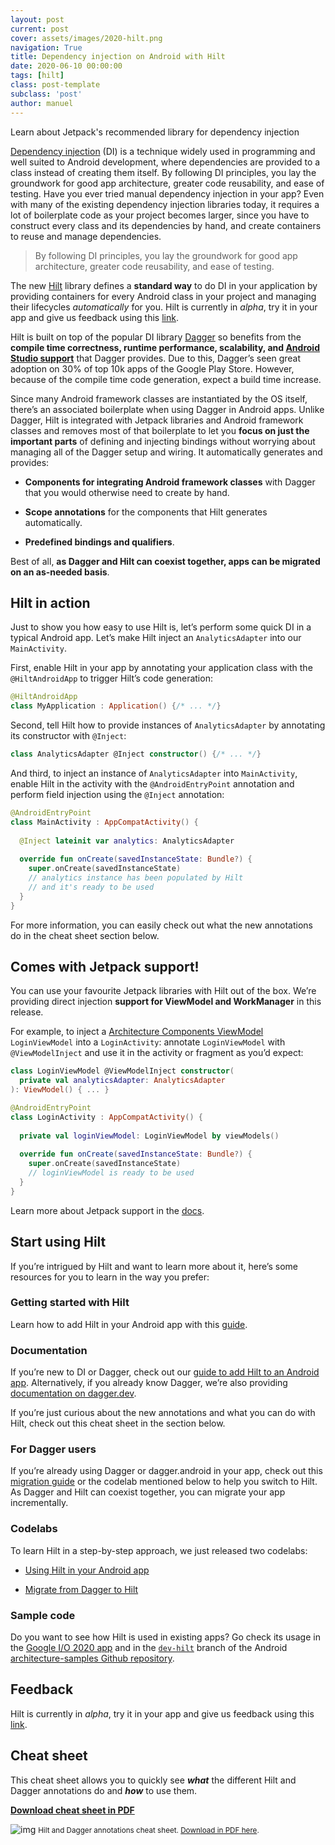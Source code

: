 ```yaml
---
layout: post
current: post
cover: assets/images/2020-hilt.png
navigation: True
title: Dependency injection on Android with Hilt
date: 2020-06-10 00:00:00
tags: [hilt]
class: post-template
subclass: 'post'
author: manuel
---
```


Learn about Jetpack's recommended library for dependency injection

[Dependency injection](https://developer.android.com/training/dependency-injection) (DI) is a technique widely used in programming and well suited to Android development, where dependencies are provided to a class instead of creating them itself. By following DI principles, you lay the groundwork for good app architecture, greater code reusability, and ease of testing. Have you ever tried manual dependency injection in your app? Even with many of the existing dependency injection libraries today, it requires a lot of boilerplate code as your project becomes larger, since you have to construct every class and its dependencies by hand, and create containers to reuse and manage dependencies.

> By following DI principles, you lay the groundwork for good app architecture, greater code reusability, and ease of testing.

The new [Hilt](https://developer.android.com/training/dependency-injection/hilt-android) library defines a **standard way** to do DI in your application by providing containers for every Android class in your project and managing their lifecycles *automatically* for you. Hilt is currently in *alpha*, try it in your app and give us feedback using this [link](https://github.com/google/dagger/issues/new).

Hilt is built on top of the popular DI library [Dagger](https://developer.android.com/training/dependency-injection/dagger-basics) so benefits from the **compile time correctness, runtime performance, scalability, and [Android Studio support](https://manuelvivo.dev/dagger-hilt-navigation-android-studio)** that Dagger provides. Due to this, Dagger’s seen great adoption on 30% of top 10k apps of the Google Play Store. However, because of the compile time code generation, expect a build time increase.

Since many Android framework classes are instantiated by the OS itself, there’s an associated boilerplate when using Dagger in Android apps. Unlike Dagger, Hilt is integrated with Jetpack libraries and Android framework classes and removes most of that boilerplate to let you **focus on just the important parts** of defining and injecting bindings without worrying about managing all of the Dagger setup and wiring. It automatically generates and provides:

* **Components for integrating Android framework classes** with Dagger that you would otherwise need to create by hand.

* **Scope annotations** for the components that Hilt generates automatically.

* **Predefined bindings and qualifiers**.

Best of all, **as Dagger and Hilt can coexist together, apps can be migrated on an as-needed basis**.

## Hilt in action

Just to show you how easy to use Hilt is, let’s perform some quick DI in a typical Android app. Let’s make Hilt inject an `AnalyticsAdapter` into our `MainActivity`.

First, enable Hilt in your app by annotating your application class with the `@HiltAndroidApp` to trigger Hilt’s code generation:

```kotlin
@HiltAndroidApp
class MyApplication : Application() {/* ... */}
```

Second, tell Hilt how to provide instances of `AnalyticsAdapter` by annotating its constructor with `@Inject`:

```kotlin
class AnalyticsAdapter @Inject constructor() {/* ... */}
```

And third, to inject an instance of `AnalyticsAdapter` into `MainActivity`, enable Hilt in the activity with the `@AndroidEntryPoint` annotation and perform field injection using the `@Inject` annotation:

```kotlin
@AndroidEntryPoint
class MainActivity : AppCompatActivity() {
  
  @Inject lateinit var analytics: AnalyticsAdapter
  
  override fun onCreate(savedInstanceState: Bundle?) {
    super.onCreate(savedInstanceState)
    // analytics instance has been populated by Hilt
    // and it's ready to be used
  }
}
```

For more information, you can easily check out what the new annotations do in the cheat sheet section below.

## Comes with Jetpack support!

You can use your favourite Jetpack libraries with Hilt out of the box. We’re providing direct injection **support for ViewModel and WorkManager** in this release.

For example, to inject a [Architecture Components ViewModel](https://developer.android.com/topic/libraries/architecture/viewmodel) `LoginViewModel` into a `LoginActivity`: annotate `LoginViewModel` with `@ViewModelInject` and use it in the activity or fragment as you’d expect:

```kotlin
class LoginViewModel @ViewModelInject constructor(
  private val analyticsAdapter: AnalyticsAdapter
): ViewModel() { ... }

@AndroidEntryPoint
class LoginActivity : AppCompatActivity() {
  
  private val loginViewModel: LoginViewModel by viewModels()
  
  override fun onCreate(savedInstanceState: Bundle?) {
    super.onCreate(savedInstanceState)
    // loginViewModel is ready to be used
  }
}
```

Learn more about Jetpack support in the [docs](https://developer.android.com/training/dependency-injection/hilt-jetpack).

## Start using Hilt

If you’re intrigued by Hilt and want to learn more about it, here’s some resources for you to learn in the way you prefer:

### Getting started with Hilt

Learn how to add Hilt in your Android app with this [guide](https://developer.android.com/training/dependency-injection/hilt-android#setup).

### Documentation

If you’re new to DI or Dagger, check out our [guide to add Hilt to an Android app](https://developer.android.com/training/dependency-injection/hilt-android). Alternatively, if you already know Dagger, we’re also providing [documentation on dagger.dev](https://dagger.dev/hilt).

If you’re just curious about the new annotations and what you can do with Hilt, check out this cheat sheet in the section below.

### For Dagger users

If you’re already using Dagger or dagger.android in your app, check out this [migration guide](https://dagger.dev/hilt/migration-guide) or the codelab mentioned below to help you switch to Hilt. As Dagger and Hilt can coexist together, you can migrate your app incrementally.

### Codelabs

To learn Hilt in a step-by-step approach, we just released two codelabs:

* [Using Hilt in your Android app](https://codelabs.developers.google.com/codelabs/android-hilt)

* [Migrate from Dagger to Hilt](https://codelabs.developers.google.com/codelabs/android-dagger-to-hilt)

### Sample code

Do you want to see how Hilt is used in existing apps? Go check its usage in the [Google I/O 2020 app](https://github.com/google/iosched) and in the [`dev-hilt`](https://github.com/android/architecture-samples/tree/dev-hilt) branch of the Android [architecture-samples Github repository](https://github.com/android/architecture-samples/tree/dev-hilt).

## Feedback

Hilt is currently in *alpha*, try it in your app and give us feedback using this [link](https://github.com/google/dagger/issues/new).

## Cheat sheet

This cheat sheet allows you to quickly see ***what*** the different Hilt and Dagger annotations do and ***how*** to use them.

[**Download cheat sheet in PDF**](https://developer.android.com/images/training/dependency-injection/hilt-annotations.pdf)

![img](assets/images/2020-06-10-di-with-hilt.png)
<small>Hilt and Dagger annotations cheat sheet. [Download in PDF here]((https://developer.android.com/images/training/dependency-injection/hilt-annotations.pdf)).</small>
